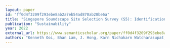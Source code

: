 ```yaml
---
layout: paper
id: "ff0d4f3209f293ebe8ab2a7eb54ad870ab28be6a"
title: "Singapore Soundscape Site Selection Survey (S5): Identification Of Characteristic Soundscapes Of Singapore Via Weighted K-Means Clustering"
publication: "Sustainability"
year: 2022
external_url: https://www.semanticscholar.org/paper/ff0d4f3209f293ebe8ab2a7eb54ad870ab28be6a
authors: "Kenneth Ooi, Bhan Lam, J. Hong, Karn Nichakarn Watcharasupat, Zhen-Ting Ong, W. Gan"
---
```

